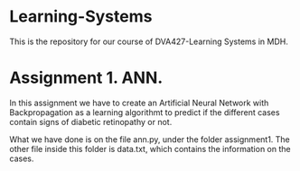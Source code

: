 # Learning-Systems
This is the repository for our course of DVA427-Learning Systems in MDH.

# Assignment 1. ANN.
In this assignment we have to create an Artificial Neural Network with Backpropagation as a learning algorithmt to predict if the different cases contain signs of diabetic retinopathy or not.

What we have done is on the file ann.py, under the folder assignment1. The other file inside this folder is data.txt, which contains the information on the cases.
